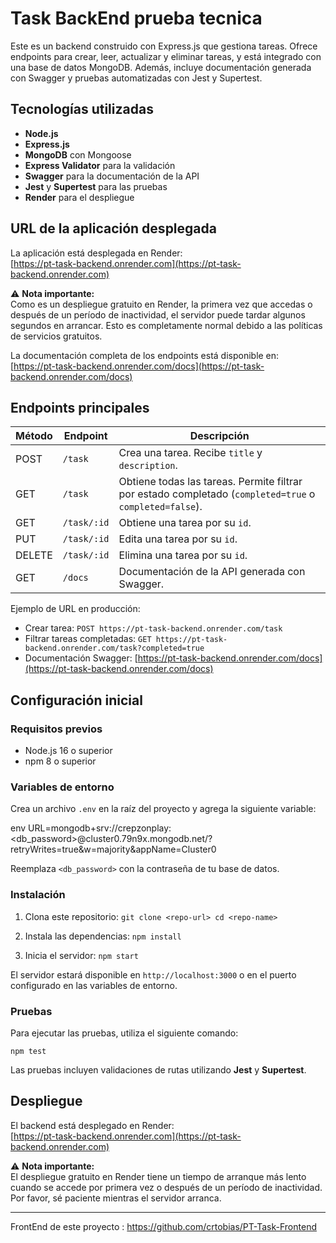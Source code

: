 
# Task BackEnd prueba tecnica

Este es un backend construido con Express.js que gestiona tareas. Ofrece endpoints para crear, leer, actualizar y eliminar tareas, y está integrado con una base de datos MongoDB. Además, incluye documentación generada con Swagger y pruebas automatizadas con Jest y Supertest.

## Tecnologías utilizadas

- **Node.js**
- **Express.js**
- **MongoDB** con Mongoose
- **Express Validator** para la validación
- **Swagger** para la documentación de la API
- **Jest** y **Supertest** para las pruebas
- **Render** para el despliegue

## URL de la aplicación desplegada

La aplicación está desplegada en Render:  
[https://pt-task-backend.onrender.com](https://pt-task-backend.onrender.com)

⚠ **Nota importante:**  
Como es un despliegue gratuito en Render, la primera vez que accedas o después de un período de inactividad, el servidor puede tardar algunos segundos en arrancar. Esto es completamente normal debido a las políticas de servicios gratuitos.

La documentación completa de los endpoints está disponible en:  
[https://pt-task-backend.onrender.com/docs](https://pt-task-backend.onrender.com/docs)

## Endpoints principales

| Método | Endpoint                                           | Descripción                                        |
|--------|----------------------------------------------------|----------------------------------------------------|
| POST   | `/task`                                            | Crea una tarea. Recibe `title` y `description`.   |
| GET    | `/task`                                            | Obtiene todas las tareas. Permite filtrar por estado completado (`completed=true` o `completed=false`). |
| GET    | `/task/:id`                                        | Obtiene una tarea por su `id`.                    |
| PUT    | `/task/:id`                                        | Edita una tarea por su `id`.                      |
| DELETE | `/task/:id`                                        | Elimina una tarea por su `id`.                    |
| GET    | `/docs`                                            | Documentación de la API generada con Swagger.     |

Ejemplo de URL en producción:  
- Crear tarea: `POST https://pt-task-backend.onrender.com/task`  
- Filtrar tareas completadas: `GET https://pt-task-backend.onrender.com/task?completed=true`  
- Documentación Swagger: [https://pt-task-backend.onrender.com/docs](https://pt-task-backend.onrender.com/docs)

## Configuración inicial

### Requisitos previos

- Node.js 16 o superior
- npm 8 o superior

### Variables de entorno

Crea un archivo `.env` en la raíz del proyecto y agrega la siguiente variable:  

env
URL=mongodb+srv://crepzonplay:<db_password>@cluster0.79n9x.mongodb.net/?retryWrites=true&w=majority&appName=Cluster0

Reemplaza `<db_password>` con la contraseña de tu base de datos.
### Instalación

1. Clona este repositorio:
    `git clone <repo-url> cd <repo-name>`
    
2. Instala las dependencias:
    `npm install`
    
3. Inicia el servidor:
    `npm start`
    

El servidor estará disponible en `http://localhost:3000` o en el puerto configurado en las variables de entorno.

### Pruebas

Para ejecutar las pruebas, utiliza el siguiente comando:

`npm test`

Las pruebas incluyen validaciones de rutas utilizando **Jest** y **Supertest**.

## Despliegue

El backend está desplegado en Render:  
[https://pt-task-backend.onrender.com](https://pt-task-backend.onrender.com)

⚠ **Nota importante:**  
El despliegue gratuito en Render tiene un tiempo de arranque más lento cuando se accede por primera vez o después de un período de inactividad. Por favor, sé paciente mientras el servidor arranca.

---


FrontEnd de este proyecto : https://github.com/crtobias/PT-Task-Frontend
